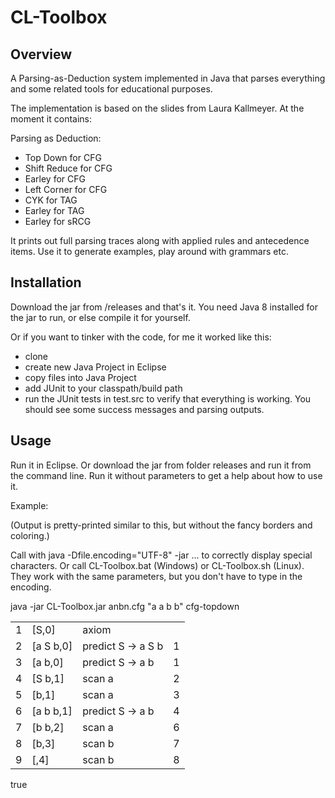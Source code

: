 # CL-Toolbox

## Overview
A Parsing-as-Deduction system implemented in Java that parses everything and some related tools for educational purposes.

The implementation is based on the slides from Laura Kallmeyer. At the moment it contains:

Parsing as Deduction:
- Top Down for CFG
- Shift Reduce for CFG
- Earley for CFG
- Left Corner for CFG
- CYK for TAG
- Earley for TAG
- Earley for sRCG

It prints out full parsing traces along with applied rules and antecedence items.
Use it to generate examples, play around with grammars etc.

## Installation

Download the jar from /releases and that's it. You need Java 8 installed for the jar to run, or else compile it for yourself.

Or if you want to tinker with the code, for me it worked like this:
- clone
- create new Java Project in Eclipse
- copy files into Java Project
- add JUnit to your classpath/build path
- run the JUnit tests in test.src to verify that everything is working. You should see some success messages and parsing outputs.


## Usage

Run it in Eclipse. Or download the jar from folder releases and run it from the command line. Run it without parameters to get a help about how to use it.

Example:

(Output is pretty-printed similar to this, but without the fancy borders and coloring.)

Call with java -Dfile.encoding="UTF-8" -jar ... to correctly display special characters. Or call CL-Toolbox.bat (Windows) or CL-Toolbox.sh (Linux). They work with the same parameters, but you don't have to type in the encoding.

java -jar CL-Toolbox.jar anbn.cfg "a a b b" cfg-topdown
<table border="0">
<tr><td>1</td><td>[S,0]</td><td>axiom</td><td></td></tr>
<tr><td>2</td><td>[a S b,0]</td><td>predict S -> a S b</td><td>1</td></tr>
<tr><td>3</td><td>[a b,0]</td><td>predict S -> a b</td><td>1</td></tr>
<tr><td>4</td><td>[S b,1]</td><td>scan a</td><td>2</td></tr>
<tr><td>5</td><td>[b,1]</td><td>scan a</td></td><td>3</tr>
<tr><td>6</td><td>[a b b,1]</td><td>predict S -> a b</td><td>4</td></tr>
<tr><td>7</td><td>[b b,2]</td><td>scan a</td><td>6</td></tr>
<tr><td>8</td><td>[b,3]</td><td>scan b</td><td>7</td></tr>
<tr><td>9</td><td>[,4]</td><td>scan b</td><td>8</td></tr>
</table>
true